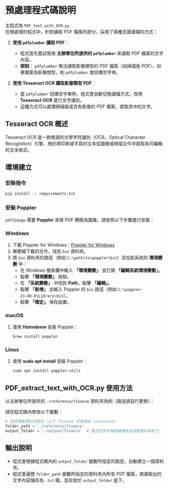 # 預處理程式碼說明

主程式為 `PDF_text_with_OCR.py`  
在預處理的程式中，針對讀取 PDF 檔案的部分，採用了兩種支援讀檔的方式：

1. **使用 `pdfplumber` 讀取 PDF**：
   - 程式首先嘗試使用 **主辦單位所提供的 `pdfplumber`** 來讀取 PDF 檔案的文字內容。
   - **限制**： `pdfplumber` 無法讀取影像類型的 PDF 檔案（如掃描版 PDF），如果檔案為影像類型，則 `pdfplumber` 會回傳空字串。

2. **使用 Tesseract OCR 讀取影像類型 PDF**：
   - 當 `pdfplumber` 回傳空字串時，程式會自動切換讀檔方式，改用 **Tesseract OCR** 進行文字識別。
   - 這種方式可以處理掃描版或含有影像的 PDF 檔案，提取其中的文字。

## Tesseract OCR 概述

Tesseract OCR 是一款開源的光學字符識別（OCR，Optical Character Recognition）引擎，用於將印刷或手寫的文本從圖像或掃描文件中提取為可編輯的文本格式。

## 環境建立

### 安裝指令

```bash
pip install -r requirements.txt
```
### 安裝 Poppler

`pdf2image` 需要 **Poppler** 來將 PDF 轉換為圖像，請依照以下步驟進行安裝：

### **Windows**

1. 下載 Poppler for Windows：[Poppler for Windows](https://github.com/oschwartz10612/poppler-windows/releases/)
2. 解壓縮下載的文件，找到 `bin` 資料夾。
3. 將 `bin` 資料夾的路徑（例如 `C:\path\to\poppler\bin`）添加到系統的 **環境變數** 中：
   - 在 Windows 搜索欄中輸入 **「環境變數」** 並打開 **「編輯系統環境變數」**。
   - 點擊 **「環境變數」** 按鈕。
   - 在 **「系統變數」** 中找到 **Path**，點擊 **「編輯」**。
   - 點擊 **「新增」** 並輸入 Poppler 的 `bin` 路徑（例如 `C:\poppler-23.08.0\Library\bin`）。
   - 點擊 **「確定」** 保存設置。

### **macOS**

1. 使用 **Homebrew** 安裝 Poppler：
   ```bash
   brew install poppler
   ```

### **Linux**

1. 使用 **sudo apt install** 安裝 Poppler：
   ```bash
   sudo apt install poppler-utils
   ```
## PDF_extract_text_with_OCR.py 使用方法

以主辦單位所提供的 `./reference/finance` 資料夾為例（路徑請自行更換）：

請在程式碼內修改以下變數：

```python
# 設定檔案資料夾路徑 (以下 finance 可替換成 insurance)
folder_path = './reference/finance'
output_folder = './output/finance'  # 產⽣的文字檔將被儲存在這個資料夾底下。
```
## 輸出說明

- 程式會根據程式碼內的 `output_folder` 變數所指定的路徑，自動建立一個資料夾。
- 程式會遍歷 `folder_path` 變數所指定的資料夾內所有 PDF 檔案，將讀取出的文字內容儲存為 `.txt` 檔，並存放於 `output_folder` 底下。